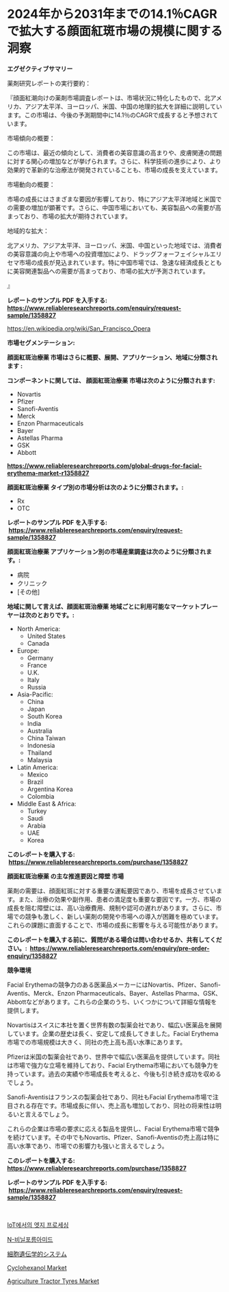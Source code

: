 <p><h1>2024年から2031年までの14.1％CAGRで拡大する顔面紅斑市場の規模に関する洞察</h1></p><p><strong>エグゼクティブサマリー</strong></p>
<p><p>薬剤研究レポートの実行要約：</p><p>『顔面紅潮向けの薬剤市場調査レポートは、市場状況に特化したもので、北アメリカ、アジア太平洋、ヨーロッパ、米国、中国の地理的拡大を詳細に説明しています。この市場は、今後の予測期間中に14.1％のCAGRで成長すると予想されています。</p><p>市場傾向の概要：</p><p>この市場は、最近の傾向として、消費者の美容意識の高まりや、皮膚関連の問題に対する関心の増加などが挙げられます。さらに、科学技術の進歩により、より効果的で革新的な治療法が開発されていることも、市場の成長を支えています。</p><p>市場動向の概要：</p><p>市場の成長にはさまざまな要因が影響しており、特にアジア太平洋地域と米国での需要の増加が顕著です。さらに、中国市場においても、美容製品への需要が高まっており、市場の拡大が期待されています。</p><p>地域的な拡大：</p><p>北アメリカ、アジア太平洋、ヨーロッパ、米国、中国といった地域では、消費者の美容意識の向上や市場への投資増加により、ドラッグフォーフェイシャルエリセマ市場の成長が見込まれています。特に中国市場では、急速な経済成長とともに美容関連製品への需要が高まっており、市場の拡大が予測されています。</p><p>』</p></p>
<p><strong>レポートのサンプル PDF を入手する: <a href="https://www.reliableresearchreports.com/enquiry/request-sample/1358827">https://www.reliableresearchreports.com/enquiry/request-sample/1358827</a></strong></p>
<p><a href="https://en.wikipedia.org/wiki/San_Francisco_Opera">https://en.wikipedia.org/wiki/San_Francisco_Opera</a></p>
<p><strong>市場セグメンテーション:</strong></p>
<p><strong> 顔面紅斑治療薬 市場はさらに概要、展開、アプリケーション、地域に分類されます :</strong></p>
<p><strong>コンポーネントに関しては、 顔面紅斑治療薬 市場は次のように分類されます: &nbsp;</strong></p>
<p><ul><li>Novartis</li><li>Pfizer</li><li>Sanofi-Aventis</li><li>Merck</li><li>Enzon Pharmaceuticals</li><li>Bayer</li><li>Astellas Pharma</li><li>GSK</li><li>Abbott</li></ul></p>
<p><strong><a href="https://www.reliableresearchreports.com/global-drugs-for-facial-erythema-market-r1358827">https://www.reliableresearchreports.com/global-drugs-for-facial-erythema-market-r1358827</a></strong></p>
<p><strong> 顔面紅斑治療薬 タイプ別の市場分析は次のように分類されます。:</strong></p>
<p><ul><li>Rx</li><li>OTC</li></ul></p>
<p><strong>レポートのサンプル PDF を入手する: &nbsp;<a href="https://www.reliableresearchreports.com/enquiry/request-sample/1358827">https://www.reliableresearchreports.com/enquiry/request-sample/1358827</a></strong></p>
<p><strong> 顔面紅斑治療薬 アプリケーション別の市場産業調査は次のように分類されます。:</strong></p>
<p><ul><li>病院</li><li>クリニック</li><li>[その他]</li></ul></p>
<p><strong>地域に関して言えば、顔面紅斑治療薬 地域ごとに利用可能なマーケットプレーヤーは次のとおりです。:</strong></p>
<p><ul>
    <li>
        North America:
        <ul>
            <li>United States</li>
            <li>Canada</li>
        </ul>
    </li>
    <li>
        Europe:
        <ul>
            <li>Germany</li>
            <li>France</li>
            <li>U.K.</li>
            <li>Italy</li>
            <li>Russia</li>
        </ul>
    </li>
    <li>
        Asia-Pacific:
        <ul>
            <li>China</li>
            <li>Japan</li>
            <li>South Korea</li>
            <li>India</li>
            <li>Australia</li>
            <li>China Taiwan</li>
            <li>Indonesia</li>
            <li>Thailand</li>
            <li>Malaysia</li>
        </ul>
    </li>
    <li>
        Latin America:
        <ul>
            <li>Mexico</li>
            <li>Brazil</li>
            <li>Argentina Korea</li>
            <li>Colombia</li>
        </ul>
    </li>
    <li>
        Middle East & Africa:
        <ul>
            <li>Turkey</li>
            <li>Saudi</li>
            <li>Arabia</li>
            <li>UAE</li>
            <li>Korea</li>
        </ul>
    </li>
    </ul></p>
<p><strong>このレポートを購入する: &nbsp;<a href="https://www.reliableresearchreports.com/purchase/1358827">https://www.reliableresearchreports.com/purchase/1358827</a></strong></p>
<p><strong>顔面紅斑治療薬 の主な推進要因と障壁 市場</strong></p>
<p><p>薬剤の需要は、顔面紅斑に対する重要な運転要因であり、市場を成長させています。また、治療の効果や副作用、患者の満足度も重要な要因です。一方、市場の成長を阻む障壁には、高い治療費用、規制や認可の遅れがあります。さらに、市場での競争も激しく、新しい薬剤の開発や市場への導入が困難を極めています。これらの課題に直面することで、市場の成長に影響を与える可能性があります。</p></p>
<p><strong>このレポートを購入する前に、質問がある場合は問い合わせるか、共有してください。:&nbsp; <a href="https://www.reliableresearchreports.com/enquiry/pre-order-enquiry/1358827">https://www.reliableresearchreports.com/enquiry/pre-order-enquiry/1358827</a></strong></p>
<p><strong>競争環境</strong></p>
<p><p>Facial Erythemaの競争力のある医薬品メーカーにはNovartis、Pfizer、Sanofi-Aventis、Merck、Enzon Pharmaceuticals、Bayer、Astellas Pharma、GSK、Abbottなどがあります。これらの企業のうち、いくつかについて詳細な情報を提供します。</p><p>Novartisはスイスに本社を置く世界有数の製薬会社であり、幅広い医薬品を展開しています。企業の歴史は長く、安定して成長してきました。Facial Erythema市場での市場規模は大きく、同社の売上高も高い水準にあります。</p><p>Pfizerは米国の製薬会社であり、世界中で幅広い医薬品を提供しています。同社は市場で強力な立場を維持しており、Facial Erythema市場においても競争力を持っています。過去の実績や市場成長を考えると、今後も引き続き成功を収めるでしょう。</p><p>Sanofi-Aventisはフランスの製薬会社であり、同社もFacial Erythema市場で注目される存在です。市場成長に伴い、売上高も増加しており、同社の将来性は明るいと言えるでしょう。</p><p>これらの企業は市場の要求に応える製品を提供し、Facial Erythema市場で競争を続けています。その中でもNovartis、Pfizer、Sanofi-Aventisの売上高は特に高い水準であり、市場での影響力も強いと言えるでしょう。</p></p>
<p><strong>このレポートを購入する: &nbsp; <a href="https://www.reliableresearchreports.com/purchase/1358827">https://www.reliableresearchreports.com/purchase/1358827</a></strong></p>
<p><strong>レポートのサンプル PDF を入手する: &nbsp;<a href="https://www.reliableresearchreports.com/enquiry/request-sample/1358827">https://www.reliableresearchreports.com/enquiry/request-sample/1358827</a></strong><strong></strong></p>
<p>&nbsp;</p>
<p><p><a href="https://github.com/rcabello548/Market-Research-Report-List-1/blob/main/8750794139831.md">IoT에서의 엣지 프로세싱</a></p><p><a href="https://medium.com/@mariedawsonv31/n-%EB%B9%84%EB%8B%90%ED%8F%AC%EB%A6%84%EC%95%84%EB%AF%B8%EB%93%9C-%EC%8B%9C%EC%9E%A5-%EA%B7%9C%EB%AA%A8%EB%8A%94-%EC%97%B0%ED%8F%89%EA%B7%A0-%EC%84%B1%EC%9E%A5%EB%A5%A0-%EB%A1%9C-%EB%8A%98%EC%96%B4%EB%82%98%EA%B3%A0-%EC%9E%88%EC%9C%BC%EB%A9%B0-%EC%9D%B4-%EB%B3%B4%EA%B3%A0%EC%84%9C%EB%8A%94-2024%EB%85%84%EB%B6%80%ED%84%B0-2031%EB%85%84%EA%B9%8C%EC%A7%80%EC%9D%98-%EC%9C%A0%ED%98%95-%EC%9D%91%EC%9A%A9-%EC%84%B1%EC%9E%A5-%EB%B0%8F-%EC%98%88%EC%B8%A1-%EB%B6%84%EC%84%9D%EC%9D%84-%EB%8B%A4%EB%A3%AC%EB%8B%A4-020a2a21ae4f">N-비닐포름아미드</a></p><p><a href="https://github.com/roulaayoub-saad/Market-Research-Report-List-1/blob/main/2253202134550.md">細胞遺伝学的システム</a></p><p><a href="https://github.com/sifatuddin25/Market-Research-Report-List-1/blob/main/cyclohexanol-market.md">Cyclohexanol Market</a></p><p><a href="https://issuu.com/reportprime-2/docs/agriculture-tractor-tyres-market-size-2030.pptx">Agriculture Tractor Tyres Market</a></p></p>